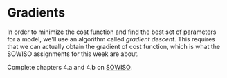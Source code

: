 
# Gradients

In order to minimize the cost function and find the best set of parameters for
a model, we'll use an algorithm called *gradient descent*. This requires that
we can actually obtain the gradient of cost function, which is what the SOWISO
assignments for this week are about.

Complete chapters 4.a and 4.b on [SOWISO](https://uva.sowiso.nl/).

